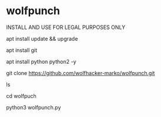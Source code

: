 # wolfpunch

INSTALL AND USE FOR LEGAL PURPOSES ONLY


apt install update && upgrade

apt install git

apt install python python2 -y 

git clone https://github.com/wolfhacker-marko/wolfpunch.git

ls

cd wolfpuch

python3 wolfpunch.py 

